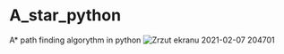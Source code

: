 # A_star_python
 A* path finding algorythm in python
 ![Zrzut ekranu 2021-02-07 204701](https://user-images.githubusercontent.com/69490354/129453014-a56c1252-20fe-41cc-a3a1-2673b99cf320.png)

